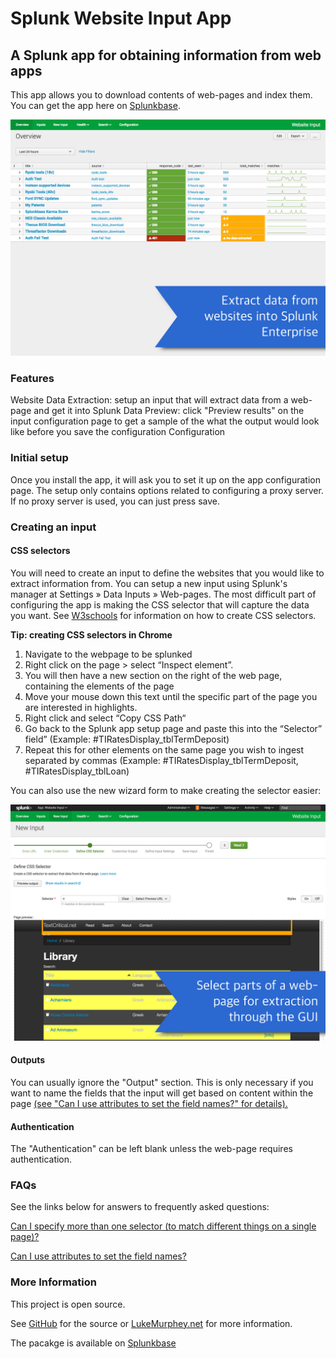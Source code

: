 # Splunk Website Input App

## A Splunk app for obtaining information from web apps

This app allows you to download contents of web-pages and index them. You can get the app here on [Splunkbase](https://splunkbase.splunk.com/app/1818).

![screenshot of results](https://github.com/LukeMurphey/splunk-web-input/blob/master/related/screenshot_main_1.png "Results")


### Features

Website Data Extraction: setup an input that will extract data from a web-page and get it into Splunk
Data Preview: click "Preview results" on the input configuration page to get a sample of the what the output would look like before you save the configuration
Configuration

### Initial setup

Once you install the app, it will ask you to set it up on the app configuration page. The setup only contains options related to configuring a proxy server. If no proxy server is used, you can just press save.

### Creating an input

#### CSS selectors

You will need to create an input to define the websites that you would like to extract information from. You can setup a new input using Splunk's manager at Settings » Data Inputs » Web-pages. The most difficult part of configuring the app is making the CSS selector that will capture the data you want. See [W3schools](http://www.w3schools.com/cssref/css_selectors.asp) for information on how to create CSS selectors.

**Tip: creating CSS selectors in Chrome**

1. Navigate to the webpage to be splunked
2. Right click on the page > select “Inspect element”. 
3. You will then have a new section on the right of the web page, containing the elements of the page
4. Move your mouse down this text until the specific part of the page you are interested in highlights.
5. Right click and select “Copy CSS Path“ 
6. Go back to the Splunk app setup page and paste this into the “Selector” field” (Example: #TIRatesDisplay_tblTermDeposit)
7. Repeat this for other elements on the same page you wish to ingest separated by commas (Example: #TIRatesDisplay_tblTermDeposit, #TIRatesDisplay_tblLoan)

You can also use the new wizard form to make creating the selector easier:

![screenshot of wizard_form](https://github.com/LukeMurphey/splunk-web-input/blob/master/related/screenshot_selector_3.png "Wizard for extracting results")

#### Outputs
You can usually ignore the "Output" section. This is only necessary if you want to name the fields that the input will get based on content within the page [(see "Can I use attributes to set the field names?" for details).](http://lukemurphey.net/projects/splunk-web-input/wiki/FAQ#Can-I-use-attributes-to-set-the-field-names)

#### Authentication
The "Authentication" can be left blank unless the web-page requires authentication.

### FAQs

See the links below for answers to frequently asked questions:

[Can I specify more than one selector (to match different things on a single page)?](http://lukemurphey.net/projects/splunk-web-input/wiki/FAQ)

[Can I use attributes to set the field names?](http://lukemurphey.net/projects/splunk-web-input/wiki/FAQ)

### More Information

This project is open source. 

See [GitHub](https://github.com/LukeMurphey/splunk-web-input) for the source or [LukeMurphey.net](http://lukemurphey.net/projects/splunk-web-input/wiki) for more information.

The pacakge is available on [Splunkbase](https://splunkbase.splunk.com/app/1818)
